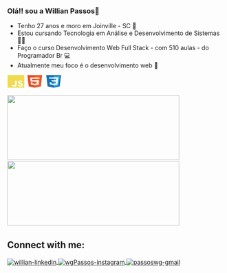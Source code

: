 ### Olá!! sou a Willian Passos👋
- Tenho 27 anos e moro em Joinville - SC :sparkling_heart:
- Estou cursando Tecnologia em Análise e Desenvolvimento de Sistemas 👨‍🎓
- Faço o curso Desenvolvimento Web Full Stack - com 510 aulas - do  Programador Br :computer:  
- Atualmente meu foco é o desenvolvimento web 🎯

<div style="display: flex;">
<div>
		  <img align="center" alt="Js" height="30" width="40" src="https://raw.githubusercontent.com/devicons/devicon/master/icons/javascript/javascript-plain.svg">
		  <img align="center" alt="HTML" height="30" width="40" src="https://raw.githubusercontent.com/devicons/devicon/master/icons/html5/html5-original.svg">
		  <img align="center" alt="CSS" height="30" width="40" src="https://raw.githubusercontent.com/devicons/devicon/master/icons/css3/css3-original.svg">
</div>
</div>
<br>

   <img height="150em" width="400" src="https://github-readme-stats-eight-theta.vercel.app/api?username=wgPassos&show_icons=true&theme=tokyonight&include_all_commits=true&count_private=true"/>
   <img height="150em" width="400" src="https://github-readme-stats-eight-theta.vercel.app/api/top-langs/?username=wgPassos&layout=compact&langs_count=8&theme=tokyonight"/>



  
  ## Connect with me:
<a href="https://www.linkedin.com/in/willian-passos/" target="_blank">
<img align="center" alt="willian-linkedin" height="30" width="40" src="https://cdn.jsdelivr.net/npm/simple-icons@3.0.1/icons/linkedin.svg" style="max-width:100%;">
</a>
<a href="https://www.instagram.com/passos_will/" target="_blank">
<img align="center" alt="wgPassos-instagram" height="30" width="40" src="https://cdn.jsdelivr.net/npm/simple-icons@3.0.1/icons/instagram.svg" style="max-width:100%;">
</a>
<a href="https://mail.google.com/mail/u/0/?fs=1&tf=cm&source=mailto&to=passoswg@gmail.com" target="_blank">
<img align="center" alt="passoswg-gmail" height="30" width="40" src="https://cdn.jsdelivr.net/npm/simple-icons@3.0.1/icons/gmail.svg" style="max-width:100%;">
</a>


<!--
**mahcassi/mahcassi** is a ✨ _special_ ✨ repository because its `README.md` (this file) appears on your GitHub profile.

Here are some ideas to get you started:

- 🔭 I’m currently working on ...
- 🌱 I’m currently learning ...
- 👯 I’m looking to collaborate on ...
- 🤔 I’m looking for help with ...
- 💬 Ask me about ...
- 📫 How to reach me: ...
- 😄 Pronouns: ...
- ⚡ Fun fact: ...
-->

